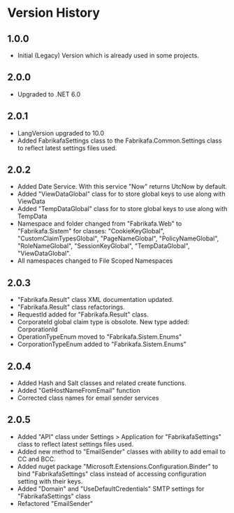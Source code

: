 ﻿# Version History
## 1.0.0
- Initial (Legacy) Version which is already used in some projects.

## 2.0.0
- Upgraded to .NET 6.0

## 2.0.1
- LangVersion upgraded to 10.0
- Added FabrikafaSettings class to the Fabrikafa.Common.Settings class to reflect latest settings files used.

## 2.0.2
- Added Date Service. With this service "Now" returns UtcNow by default.
- Added "ViewDataGlobal" class for to store global keys to use along with ViewData
- Added "TempDataGlobal" class for to store global keys to use along with TempData
- Namespace and folder changed from "Fabrikafa.Web" to "Fabrikafa.Sistem" for classes: "CookieKeyGlobal", "CustomClaimTypesGlobal", "PageNameGlobal", "PolicyNameGlobal", "RoleNameGlobal", "SessionKeyGlobal", "TempDataGlobal", "ViewDataGlobal".
- All namespaces changed to File Scoped Namespaces

## 2.0.3
- "Fabrikafa.Result" class XML documentation updated.
- "Fabrikafa.Result" class refactorings.
- RequestId added for "Fabrikafa.Result" class.
- CorporateId global claim type is obsolote. New type added: CorporationId
- OperationTypeEnum moved to "Fabrikafa.Sistem.Enums"
- CorporationTypeEnum added to "Fabrikafa.Sistem.Enums"

## 2.0.4
- Added Hash and Salt classes and related create functions.
- Added "GetHostNameFromEmail" function
- Corrected class names for email sender services

## 2.0.5
- Added "API" class under Settings > Application for "FabrikafaSettings" class to reflect latest settings files used.
- Added new method to "EmailSender" classes with ability to add email to CC and BCC. 
- Added nuget package "Microsoft.Extensions.Configuration.Binder" to bind "FabrikafaSettings" class instead of accessing configuration setting with their keys.
- Added "Domain" and "UseDefaultCredentials" SMTP settings for "FabrikafaSettings" class
- Refactored "EmailSender"